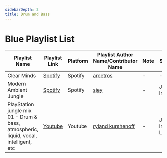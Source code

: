 ```yaml
---
sidebarDepth: 2
title: Drum and Bass
---
```


# Blue Playlist List

| Playlist Name | Playlist Link | Platform | Playlist Author Name/Contributor Name | Note | Subgenre |
| -------------- |-------------- | -------- | ------- | ------- | -------- |
| Clear Minds | [Spotify](https://open.spotify.com/playlist/3Nd8GRC4ODDdsH5qsTb3gt?si=12b68600674e43d2) | Spotify  | [arcetros](https://open.spotify.com/user/arkanumufid?si=0504f9b2baff4083)| - | - |
| Modern Ambient Jungle | [Spotify](https://open.spotify.com/playlist/6iuBlwF8Alwa438WwrOyZi?si=3ac2250bf5634a7f) | Spotify | [sjey](https://open.spotify.com/user/21i2ktuqsoz25bb6x5i7j2kdq?si=8f0d49ce9aa2429e) | - | Jungle, Intelligent |
| PlayStation jungle mix 01 - Drum & bass, atmospheric, liquid, vocal, intelligent, etc | [Youtube](https://www.youtube.com/watch?v=Do5_wU9X1pc&t=685s&pp=ygUKbGlxdWlkIGRuYg%3D%3D) | Youtube | [ryland kurshenoff](https://www.youtube.com/@ryland.kurshenoff) | - | Jungle, Intelligent, Liquid |